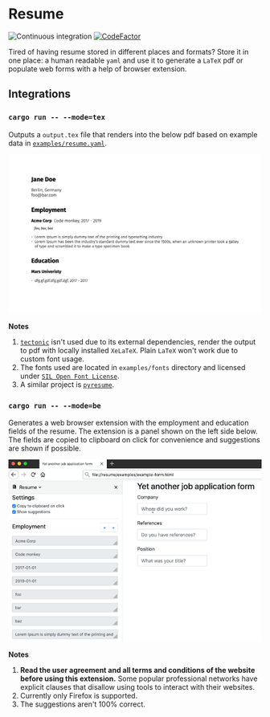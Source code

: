 # Resume

![Continuous integration](https://github.com/dlalic/resume/workflows/Continuous%20integration/badge.svg)
[![CodeFactor](https://www.codefactor.io/repository/github/dlalic/resume/badge)](https://www.codefactor.io/repository/github/dlalic/resume)

Tired of having resume stored in different places and formats? Store it in one place: a human readable `yaml` and use it to generate a `LaTeX` pdf or populate web forms with a help of browser extension. 


## Integrations

### `cargo run -- --mode=tex`

Outputs a `output.tex` file that renders into the below pdf based on example data in [`examples/resume.yaml`](examples/resume.yaml).

![resume](examples/resume.jpg)

**Notes**

1. [`tectonic`](https://github.com/tectonic-typesetting/tectonic/) isn't used due to its external dependencies, render the output to pdf with locally installed `XeLaTeX`. Plain `LaTeX` won't work due to custom font usage.
1. The fonts used are located in `examples/fonts` directory and licensed under [`SIL Open Font License`](examples/fonts/SIL%20Open%20Font%20License.txt).
1. A similar project is [`pyresume`](https://github.com/waynr/pyresume).

### `cargo run -- --mode=be`

Generates a web browser extension with the employment and education fields of the resume. The extension is a panel shown on the left side below. The fields are copied to clipboard on click for convenience and suggestions are shown if possible.

![resume](examples/browser-extension.gif)

**Notes**

1. **Read the user agreement and all terms and conditions of the website before using this extension.** Some popular professional networks have explicit clauses that disallow using tools to interact with their websites.
1. Currently only Firefox is supported. 
1. The suggestions aren't 100% correct.
